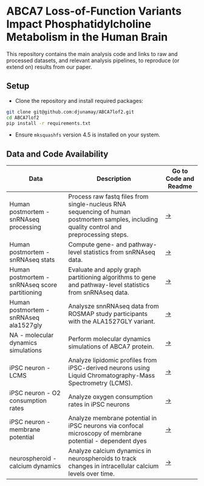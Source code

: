 
# ABCA7 Loss-of-Function Variants Impact Phosphatidylcholine Metabolism in the Human Brain

This repository contains the main analysis code and links to raw and processed datasets, and relevant analysis pipelines, to reproduce (or extend on) results from our paper.

## Setup
- Clone the repository and install required packages:
```bash
git clone git@github.com:djunamay/ABCA7lof2.git
cd ABCA7lof2
pip install -r requirements.txt
```
- Ensure `mksquashfs` version 4.5 is installed on your system.

## Data and Code Availability
| Data                                          | Description                                                                                                                                                                     | Go to Code and Readme                                           |
|-----------------------------------------------|---------------------------------------------------------------------------------------------------------------------------------------------------------------------------------|---------------------------------------------------------------------|
| Human postmortem - snRNAseq processing          | Process raw fastq files from single-nucleus RNA sequencing of human postmortem samples, including quality control and preprocessing steps.                   | [→](analyses/snRNAseq_processing/)                       |
| Human postmortem - snRNAseq stats               | Compute gene- and pathway-level statistics from snRNAseq data.                                         | [→](analyses/snRNAseq_stats/)                            |
| Human postmortem - snRNAseq score partitioning  | Evaluate and apply graph partitioning algorithms to gene and pathway-level statistics from snRNAseq data. | [→](analyses/snRNAseq_score_partitioning/)               |
| Human postmortem - snRNAseq ala1527gly          | Analysze snnRNAseq data from ROSMAP study participants with the ALA1527GLY variant.          | [→](analyses/snRNAseq_ala1527gly/)                        |
| NA - molecular dynamics simulations           | Perform molecular dynamics simulations of ABCA7 protein. | [→](analyses/molecular_dynamics_simulations/)            |
| iPSC neuron - LCMS                            | Analyze lipidomic profiles from iPSC-derived neurons using Liquid Chromatography-Mass Spectrometry (LCMS).             | [→](analyses/iN_LCMS/)                                   |
| iPSC neuron - O2 consumption rates             | Analyze oxygen consumption rates in iPSC neurons            | [→](analyses/iN_O2_consumption/)                         |
| iPSC neuron - membrane potential               | Analyze membrane potential in iPSC neurons via confocal microscopy of membrane potential - dependent dyes           | [→](analyses/iN_membrane_potential/)                     |
| neurospheroid - calcium dynamics                | Analyze calcium dynamics in neurospheroids to track changes in intracellular calcium levels over time.         | [→](analyses/neurospheroid_calcium_dynamics/)             |

